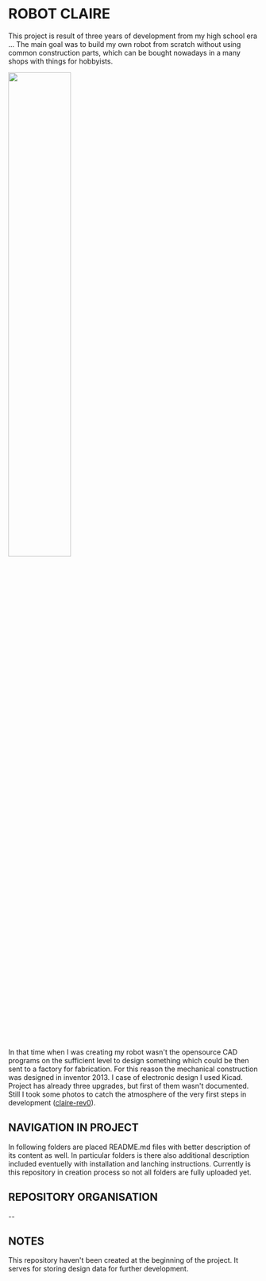 # ROBOT CLAIRE
This project is result of three years of development from my high school era ...
The main goal was to build my own robot from scratch without using common
construction parts, which can be bought nowadays in a many shops with things
for hobbyists.

<img src="https://drive.google.com/uc?export=view&id=1479mbTOzc1M6gUYy6qhR2WHieLqiz61x" width="50%">

In that time when I was creating my robot wasn't the opensource CAD programs
on the sufficient level to design something which could be then sent to a
factory for fabrication. For this reason the mechanical construction was 
designed in inventor 2013. I case of electronic design I used Kicad.
Project has already three upgrades, but first of them wasn't documented. Still
I took some photos to catch the atmosphere of the very first steps in development 
([claire-rev0](https://drive.google.com/open?id=1PmOoYiifd_Xv0sS2DL9yxbEeKM7cLnv_)).

## NAVIGATION IN PROJECT
In following folders are placed README.md files with better description of 
its content as well. In particular folders is there also additional description
included eventuelly with installation and lanching instructions. Currently is
this repository in creation process so not all folders are fully uploaded yet.

## REPOSITORY ORGANISATION
--

## NOTES
This repository haven't been created at the beginning of the project. It serves
for storing design data for further development.
